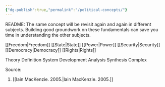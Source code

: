 ```yaml
---
{"dg-publish":true,"permalink":"/political-concepts/"}
---
```


README: 
The same concept will be revisit again and again in different subjects. Building good groundwork on these fundamentals can save you time in understanding the other subjects. 

[[Freedom\|Freedom]]
[[State\|State]]
[[Power\|Power]]
[[Security\|Security]]
[[Democracy\|Democracy]]
[[Rights\|Rights]]

Theory
Definition
System
Development
Analysis
Synthesis
Complex

Source:
1.  [[Iain MacKenzie. 2005.\|Iain MacKenzie. 2005.]]